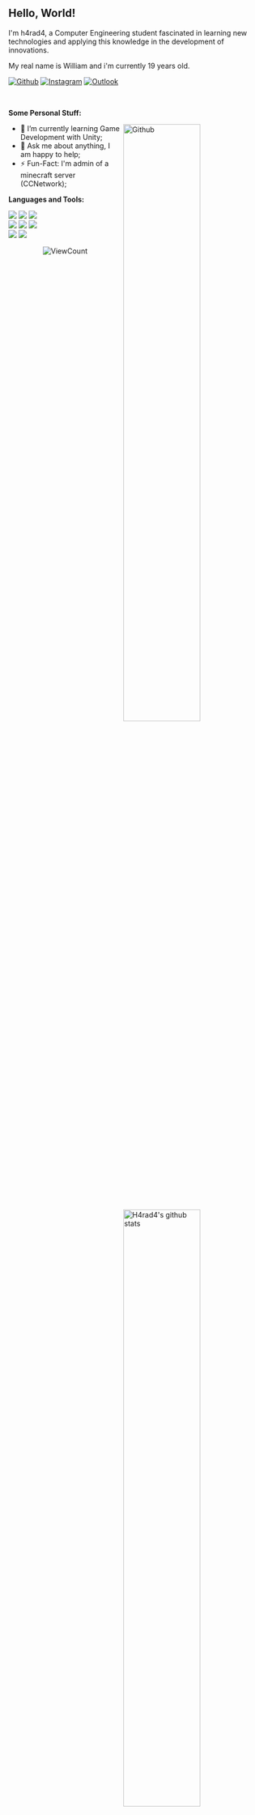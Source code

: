 <!-- Title -->
## Hello, World!

<p>
  I'm h4rad4, a Computer Engineering student fascinated in learning new technologies and applying this knowledge in the development of innovations.

  My real name is William and i'm currently 19 years old.
</p>
<!-- Badges -->

[![Github](https://img.shields.io/badge/-Github-000?style=flat&logo=Github&logoColor=white)](https://github.com/h4rad4)
[![Instagram](https://img.shields.io/badge/-Instagram-c13584?style=flat&labelColor=c13584&logo=instagram&logoColor=white)](https://www.instagram.com/wyvdx/)
[![Outlook](https://img.shields.io/badge/-Outlook-0078D4?style=flat&logo=Microsoft-Outlook&logoColor=white)](mailto:williamharad@outlook.com)

&nbsp;

<!-- Talking about you -->
**Some Personal Stuff:**

<!-- Any image aligned to the right. Beware the width -->
<img width="55%" align="right" alt="Github" src="https://raw.githubusercontent.com/onimur/.github/master/.resources/git-header.svg" />

- 🌱 I’m currently learning Game Development with Unity; 
- 💬 Ask me about anything, I am happy to help;
- ⚡️ Fun-Fact: I'm admin of a minecraft server (CCNetwork);

**Languages and Tools:** 

<!-- Github readme stats-->
<p>
  <a href="https://github.com/h4rad4/handle-path-oz">
    <img width="55%" align="right" alt="H4rad4's github stats" src="https://github-readme-stats.vercel.app/api?username=h4rad4&show_icons=true&hide_border=true&theme=radical" />
  </a>

  <!-- Languages and tools. -->
  <img src="https://img.shields.io/badge/C-00599C?style=for-the-badge&logo=c&logoColor=white">
  <img src="https://img.shields.io/badge/Python-FFD43B?style=for-the-badge&logo=python&logoColor=blue">
  <img src="https://img.shields.io/badge/MySQL-005C84?style=for-the-badge&logo=mysql&logoColor=white">
  <br />
  <img src="https://img.shields.io/badge/HTML5-E34F26?style=for-the-badge&logo=html5&logoColor=white">
  <img src="https://img.shields.io/badge/CSS3-1572B6?style=for-the-badge&logo=css3&logoColor=white">
  <img src="https://img.shields.io/badge/json-5E5C5C?style=for-the-badge&logo=json&logoColor=white">
  <br />
  <img src="https://img.shields.io/badge/GIT-E44C30?style=for-the-badge&logo=git&logoColor=white">
  <img src="https://img.shields.io/badge/GitHub-100000?style=for-the-badge&logo=github&logoColor=white">
  <br />
</p>

<!-- Hits/visitors -->
<p align="center">
  <img alt="ViewCount" src="https://views.whatilearened.today/views/github/onimur/h4rad4.svg" />
</p>
